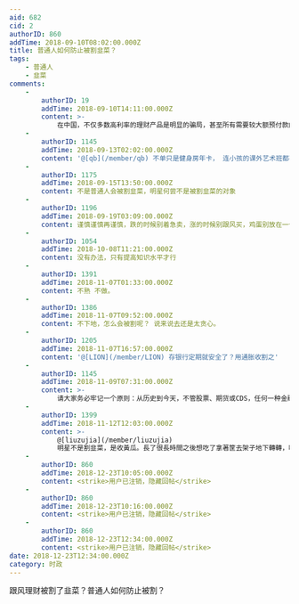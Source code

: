 ```yaml
---
aid: 682
cid: 2
authorID: 860
addTime: 2018-09-10T08:02:00.000Z
title: 普通人如何防止被割韭菜？
tags:
    - 普通人
    - 韭菜
comments:
    -
        authorID: 19
        addTime: 2018-09-10T14:11:00.000Z
        content: >-
            在中国，不仅多数高利率的理财产品是明显的骗局，甚至所有需要较大额预付款的优惠产品或服务也都是骗子套路，比如理发店的年卡、最近爆出的长租房租金实际上是P2P借贷、各种养老会所骗老人预付款后跑路等。。。各种五花八门的割韭菜的手段简直匪夷所思，让人叹为观止！所以，要想不被割，就千万别太相信自己的智商，别以为自己比骗子高明，别贪小便宜就相对安全多了。
    -
        authorID: 1145
        addTime: 2018-09-13T02:02:00.000Z
        content: '@[qb](/member/qb) 不单只是健身房年卡， 连小孩的课外艺术班都有割芹菜的'
    -
        authorID: 1175
        addTime: 2018-09-15T13:50:00.000Z
        content: 不是普通人会被割韭菜，明星何尝不是被割韭菜的对象
    -
        authorID: 1196
        addTime: 2018-09-19T03:09:00.000Z
        content: 谨慎谨慎再谨慎，跌的时候别着急卖，涨的时候别跟风买，鸡蛋别放在一个篮子里面。
    -
        authorID: 1054
        addTime: 2018-10-08T11:21:00.000Z
        content: 没有办法，只有提高知识水平才行
    -
        authorID: 1391
        addTime: 2018-11-07T01:33:00.000Z
        content: 不熟 不做。
    -
        authorID: 1386
        addTime: 2018-11-07T09:52:00.000Z
        content: 不下地，怎么会被割呢？ 说来说去还是太贪心。
    -
        authorID: 1205
        addTime: 2018-11-07T16:57:00.000Z
        content: '@[LION](/member/LION) 存银行定期就安全了？用通胀收割之'
    -
        authorID: 1145
        addTime: 2018-11-09T07:31:00.000Z
        content: >-
            请大家务必牢记一个原则：从历史到今天，不管股票、期货或CDS，任何一种金融产品的发明，都是为了将风险转移给更多的人，转移给普通人！！！！！！！！！！！！！！
    -
        authorID: 1399
        addTime: 2018-11-12T12:03:00.000Z
        content: >-
            @[liuzujia](/member/liuzujia)
            明星不是割韭菜，是收黃瓜。長了很長時間之後想吃了拿著筐去架子地下轉轉，哐哐哐收一籃子回來
    -
        authorID: 860
        addTime: 2018-12-23T10:05:00.000Z
        content: <strike>用户已注销，隐藏回帖</strike>
    -
        authorID: 860
        addTime: 2018-12-23T10:16:00.000Z
        content: <strike>用户已注销，隐藏回帖</strike>
    -
        authorID: 860
        addTime: 2018-12-23T12:34:00.000Z
        content: <strike>用户已注销，隐藏回帖</strike>
date: 2018-12-23T12:34:00.000Z
category: 时政
---
```


跟风理财被割了韭菜？普通人如何防止被割？
